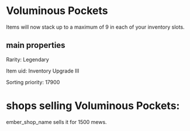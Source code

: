 # Voluminous Pockets

Items will now stack up to a maximum of 9 in each of your inventory slots.

## main properties

Rarity: Legendary

Item uid: Inventory Upgrade III

Sorting priority: 17900

# shops selling Voluminous Pockets:

ember_shop_name sells it for 1500 mews.